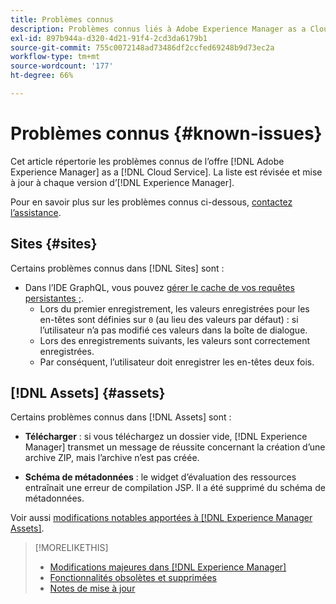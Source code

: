 ```yaml
---
title: Problèmes connus
description: Problèmes connus liés à Adobe Experience Manager as a Cloud Service
exl-id: 897b944a-d320-4d21-91f4-2cd3da6179b1
source-git-commit: 755c0072148ad73486df2ccfed69248b9d73ec2a
workflow-type: tm+mt
source-wordcount: '177'
ht-degree: 66%

---
```


# Problèmes connus {#known-issues}

Cet article répertorie les problèmes connus de l’offre [!DNL Adobe Experience Manager] as a [!DNL Cloud Service]. La liste est révisée et mise à jour à chaque version d’[!DNL Experience Manager].

Pour en savoir plus sur les problèmes connus ci-dessous, [contactez l’assistance](https://experienceleague.adobe.com/?lang=fr&amp;support-solution=Experience+Manager#support).

<!-- 
## Platform {#platform}
-->

## Sites {#sites}

Certains problèmes connus dans [!DNL Sites] sont :

* Dans l’IDE GraphQL, vous pouvez [gérer le cache de vos requêtes persistantes ;](/help/headless/graphql-api/graphiql-ide.md##managing-cache).
   * Lors du premier enregistrement, les valeurs enregistrées pour les en-têtes sont définies sur `0` (au lieu des valeurs par défaut) : si l’utilisateur n’a pas modifié ces valeurs dans la boîte de dialogue.
   * Lors des enregistrements suivants, les valeurs sont correctement enregistrées.
   * Par conséquent, l’utilisateur doit enregistrer les en-têtes deux fois.

## [!DNL Assets] {#assets}

<!-- Jira label: assets-cloud-known-issues -->

Certains problèmes connus dans [!DNL Assets] sont :

* **Télécharger** : si vous téléchargez un dossier vide, [!DNL Experience Manager] transmet un message de réussite concernant la création d’une archive ZIP, mais l’archive n’est pas créée.

* **Schéma de métadonnées** : le widget d’évaluation des ressources entraînait une erreur de compilation JSP. Il a été supprimé du schéma de métadonnées. <!-- CQ-4282865, CQ-4284633 -->

Voir aussi [modifications notables apportées à [!DNL Experience Manager Assets]](/help/assets/assets-cloud-changes.md).

<!-- This content was added at GA. Not sure if we should continue to have this commitment about upcoming features/enh. in the docs. Commenting it for now.

### Upcoming Assets capabilities {#upcoming-assets-capabilities}

A few capabilities of Adobe Experience Manager Assets that depend on foundation capabilities, which are not yet available in the Experience Manager as a Cloud Service deployment architecture, are expected to be enabled at a later stage:

* Capabilities not enabled at this stage due to dependency on Commerce Integration Framework APIs:
  * Photoshoot workflow models.
  * Product information tab in the asset properties user interface is not populated.

* Capabilities not enabled at this stage due to dependency on InDesign Server integration:
  * Asset Templates and Asset Catalogs.
  * Multi-page preview of Adobe InDesign files.
-->

>[!MORELIKETHIS]
>
>* [Modifications majeures dans [!DNL Experience Manager]](aem-cloud-changes.md)
>* [Fonctionnalités obsolètes et supprimées](deprecated-removed-features.md)
>* [Notes de mise à jour](home.md)

